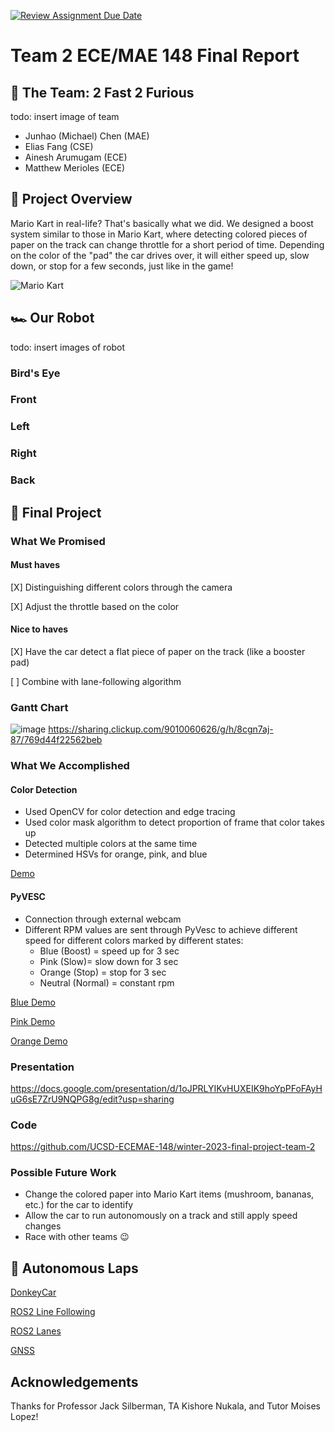 [![Review Assignment Due Date](https://classroom.github.com/assets/deadline-readme-button-8d59dc4de5201274e310e4c54b9627a8934c3b88527886e3b421487c677d23eb.svg)](https://classroom.github.com/a/gpSYe2J3)
# Team 2 ECE/MAE 148 Final Report

## :wave: The Team: 2 Fast 2 Furious

todo: insert image of team

- Junhao (Michael) Chen (MAE)
- Elias Fang (CSE)
- Ainesh Arumugam (ECE)
- Matthew Merioles (ECE)


## 📝 Project Overview

Mario Kart in real-life? That's basically what we did. We designed a boost system similar to those in Mario Kart, where detecting colored pieces of paper on the track can change throttle for a short period of time. Depending on the color of the "pad" the car drives over, it will either speed up, slow down, or stop for a few seconds, just like in the game!

![Mario Kart](https://images7.alphacoders.com/821/thumb-1920-821837.jpg)

## 🏎 Our Robot
todo: insert images of robot

### Bird's Eye


### Front


### Left


### Right


### Back


## 🍄 Final Project

### What We Promised

#### Must haves
[X] Distinguishing different colors through the camera

[X] Adjust the throttle based on the color

#### Nice to haves
[X] Have the car detect a flat piece of paper on the track (like a booster pad)

[ ] Combine with lane-following algorithm

### Gantt Chart
![image](https://user-images.githubusercontent.com/56064410/227400674-06957a98-4ea6-4810-ac88-8386b4b63dd2.png)
https://sharing.clickup.com/9010060626/g/h/8cgn7aj-87/769d44f22562beb

### What We Accomplished

#### Color Detection
- Used OpenCV for color detection and edge tracing
- Used color mask algorithm to detect proportion of frame that color takes up
- Detected multiple colors at the same time
- Determined HSVs for orange, pink, and blue

[Demo](https://youtu.be/FjuSYkTAjqk)

#### PyVESC
- Connection through external webcam
- Different RPM values are sent through PyVesc to achieve different speed for different colors marked by different states:
  - Blue (Boost) = speed up for 3 sec
  - Pink (Slow)= slow down for 3 sec
  - Orange (Stop) = stop for 3 sec
  - Neutral (Normal) = constant rpm

[Blue Demo](https://drive.google.com/file/d/1RUvbSz4l9gmOoFYbJw85eCSTo_RK-lXq/view?resourcekey)

[Pink Demo](https://youtu.be/r8XmqBMGC9A)

[Orange Demo](https://drive.google.com/file/d/1VssNhcCGHQDJhq6Y4HJ77vdUJ9ZV3Z5x/view?resourcekey)

### Presentation
https://docs.google.com/presentation/d/1oJPRLYIKvHUXEIK9hoYpPFoFAyHuG6sE7ZrU9NQPG8g/edit?usp=sharing

### Code
https://github.com/UCSD-ECEMAE-148/winter-2023-final-project-team-2

### Possible Future Work
- Change the colored paper into Mario Kart items (mushroom, bananas, etc.) for the car to identify
- Allow the car to run autonomously on a track and still apply speed changes
- Race with other teams 😉


## 🏁 Autonomous Laps

[DonkeyCar](https://drive.google.com/file/d/12lLbkOE0VR50-O4KYxcbiw1VTY5s4e8l/view?usp=drivesdk)

[ROS2 Line Following](https://drive.google.com/file/d/10e9qd0lBde_-DVO0b2UsK-CHRWfg3vam/view?usp=drivesdk)

[ROS2 Lanes](https://drive.google.com/file/d/112mjOGJSfqOsfviWcJS7yKuZAAfUkezo/view?usp=drivesdk)

[GNSS]()


## Acknowledgements
Thanks for Professor Jack Silberman, TA Kishore Nukala, and Tutor Moises Lopez!
